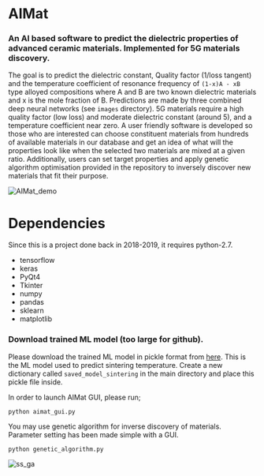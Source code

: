 # AIMat
### An AI based software to predict the dielectric properties of advanced ceramic materials. Implemented for 5G materials discovery.

The goal is to predict the dielectric constant, Quality factor (1/loss tangent) and the temperature coefficient of resonance frequency of `(1-x)A - xB` type alloyed compositions where A and B are two known dielectric materials and x is the mole fraction of B. Predictions are made by three combined deep neural networks (see `images` directory). 5G materials require a high quality factor (low loss) and moderate dielectric constant (around 5), and a temperature coefficient near zero. A user friendly software is developed so those who are interested can choose constituent materials from hundreds of available materials in our database and get an idea of what will the properties look like when the selected two materials are mixed at a given ratio. Additionally, users can set target properties and apply genetic algorithm optimisation provided in the repository to inversely discover new materials that fit their purpose.

![AIMat_demo](https://user-images.githubusercontent.com/32927933/132994013-9162b87c-aa73-4500-83de-b0e1b3d7e26f.gif)

# Dependencies
Since this is a project done back in 2018-2019, it requires python-2.7. 
* tensorflow
* keras
* PyQt4
* Tkinter
* numpy
* pandas
* sklearn
* matplotlib

### Download trained ML model (too large for github).
Please download the trained ML model in pickle format from [here](https://figshare.com/articles/dataset/Pickle_model/16610416). This is the ML model used to predict sintering temperature. Create a new dictionary called `saved_model_sintering` in the main directory and place this pickle file inside.


In order to launch AIMat GUI, please run;

    python aimat_gui.py

You may use genetic algorithm for inverse discovery of materials. Parameter setting has been made simple with a GUI.

    python genetic_algorithm.py

![ss_ga](https://user-images.githubusercontent.com/32927933/132995267-af133fc9-990b-484b-a01b-bba6a84d62b5.png)
